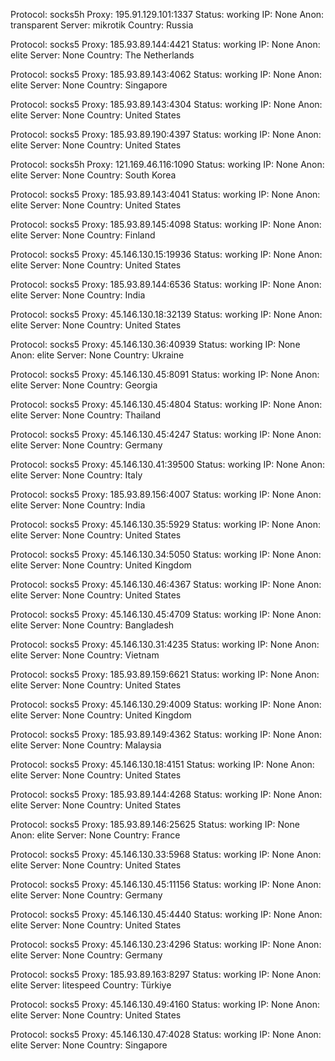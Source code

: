 Protocol: socks5h
Proxy: 195.91.129.101:1337
Status: working
IP: None
Anon: transparent
Server: mikrotik
Country: Russia

Protocol: socks5
Proxy: 185.93.89.144:4421
Status: working
IP: None
Anon: elite
Server: None
Country: The Netherlands

Protocol: socks5
Proxy: 185.93.89.143:4062
Status: working
IP: None
Anon: elite
Server: None
Country: Singapore

Protocol: socks5
Proxy: 185.93.89.143:4304
Status: working
IP: None
Anon: elite
Server: None
Country: United States

Protocol: socks5
Proxy: 185.93.89.190:4397
Status: working
IP: None
Anon: elite
Server: None
Country: United States

Protocol: socks5h
Proxy: 121.169.46.116:1090
Status: working
IP: None
Anon: elite
Server: None
Country: South Korea

Protocol: socks5
Proxy: 185.93.89.143:4041
Status: working
IP: None
Anon: elite
Server: None
Country: United States

Protocol: socks5
Proxy: 185.93.89.145:4098
Status: working
IP: None
Anon: elite
Server: None
Country: Finland

Protocol: socks5
Proxy: 45.146.130.15:19936
Status: working
IP: None
Anon: elite
Server: None
Country: United States

Protocol: socks5
Proxy: 185.93.89.144:6536
Status: working
IP: None
Anon: elite
Server: None
Country: India

Protocol: socks5
Proxy: 45.146.130.18:32139
Status: working
IP: None
Anon: elite
Server: None
Country: United States

Protocol: socks5
Proxy: 45.146.130.36:40939
Status: working
IP: None
Anon: elite
Server: None
Country: Ukraine

Protocol: socks5
Proxy: 45.146.130.45:8091
Status: working
IP: None
Anon: elite
Server: None
Country: Georgia

Protocol: socks5
Proxy: 45.146.130.45:4804
Status: working
IP: None
Anon: elite
Server: None
Country: Thailand

Protocol: socks5
Proxy: 45.146.130.45:4247
Status: working
IP: None
Anon: elite
Server: None
Country: Germany

Protocol: socks5
Proxy: 45.146.130.41:39500
Status: working
IP: None
Anon: elite
Server: None
Country: Italy

Protocol: socks5
Proxy: 185.93.89.156:4007
Status: working
IP: None
Anon: elite
Server: None
Country: India

Protocol: socks5
Proxy: 45.146.130.35:5929
Status: working
IP: None
Anon: elite
Server: None
Country: United States

Protocol: socks5
Proxy: 45.146.130.34:5050
Status: working
IP: None
Anon: elite
Server: None
Country: United Kingdom

Protocol: socks5
Proxy: 45.146.130.46:4367
Status: working
IP: None
Anon: elite
Server: None
Country: United States

Protocol: socks5
Proxy: 45.146.130.45:4709
Status: working
IP: None
Anon: elite
Server: None
Country: Bangladesh

Protocol: socks5
Proxy: 45.146.130.31:4235
Status: working
IP: None
Anon: elite
Server: None
Country: Vietnam

Protocol: socks5
Proxy: 185.93.89.159:6621
Status: working
IP: None
Anon: elite
Server: None
Country: United States

Protocol: socks5
Proxy: 45.146.130.29:4009
Status: working
IP: None
Anon: elite
Server: None
Country: United Kingdom

Protocol: socks5
Proxy: 185.93.89.149:4362
Status: working
IP: None
Anon: elite
Server: None
Country: Malaysia

Protocol: socks5
Proxy: 45.146.130.18:4151
Status: working
IP: None
Anon: elite
Server: None
Country: United States

Protocol: socks5
Proxy: 185.93.89.144:4268
Status: working
IP: None
Anon: elite
Server: None
Country: United States

Protocol: socks5
Proxy: 185.93.89.146:25625
Status: working
IP: None
Anon: elite
Server: None
Country: France

Protocol: socks5
Proxy: 45.146.130.33:5968
Status: working
IP: None
Anon: elite
Server: None
Country: United States

Protocol: socks5
Proxy: 45.146.130.45:11156
Status: working
IP: None
Anon: elite
Server: None
Country: Germany

Protocol: socks5
Proxy: 45.146.130.45:4440
Status: working
IP: None
Anon: elite
Server: None
Country: United States

Protocol: socks5
Proxy: 45.146.130.23:4296
Status: working
IP: None
Anon: elite
Server: None
Country: Germany

Protocol: socks5
Proxy: 185.93.89.163:8297
Status: working
IP: None
Anon: elite
Server: litespeed
Country: Türkiye

Protocol: socks5
Proxy: 45.146.130.49:4160
Status: working
IP: None
Anon: elite
Server: None
Country: United States

Protocol: socks5
Proxy: 45.146.130.47:4028
Status: working
IP: None
Anon: elite
Server: None
Country: Singapore

